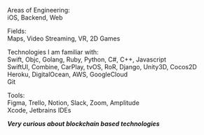 Areas of Engineering:  
iOS, Backend, Web  

Fields:  
Maps, Video Streaming, VR, 2D Games  

Technologies I am familiar with:  
Swift, Objc, Golang, Ruby, Python, C#, C++, Javascript   
SwiftUI, Combine, CarPlay, tvOS, RoR, Django, Unity3D, Cocos2D  
Heroku, DigitalOcean, AWS, GoogleCloud   
Git  

Tools:  
Figma, Trello, Notion, Slack, Zoom, Amplitude  
Xcode, Jetbrains IDEs  


**_Very curious about blockchain based technologies_**
